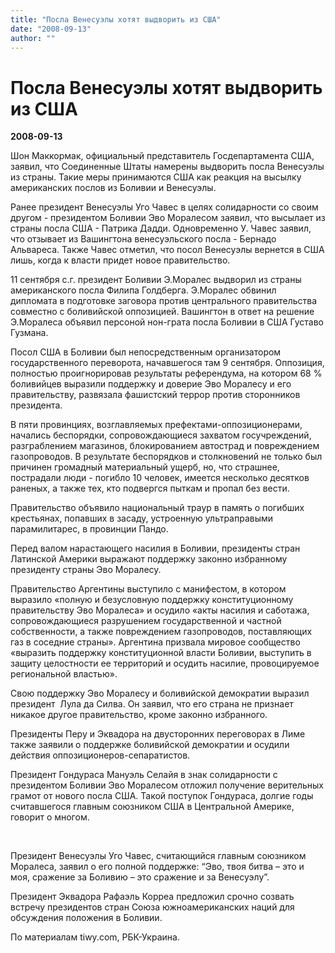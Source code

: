 ```yaml
---
title: "Посла Венесуэлы хотят выдворить из США"
date: "2008-09-13"
author: ""
---
```


# Посла Венесуэлы хотят выдворить из США

**2008-09-13** 

Шон Маккормак, официальный представитель Госдепартамента США, заявил, что Соединенные Штаты намерены выдворить посла Венесуэлы из страны. Такие меры принимаются США как реакция на высылку американских послов из Боливии и Венесуэлы.

Ранее президент Венесуэлы Уго Чавес в целях солидарности со своим другом - президентом Боливии Эво Моралесом заявил, что высылает из страны посла США - Патрика Дадди. Одновременно У. Чавес заявил, что отзывает из Вашингтона венесуэльского посла - Бернадо Альвареса. Также Чавес отметил, что посол Венесуэлы вернется в США лишь, когда к власти придет новое правительство.

11 сентября с.г. президент Боливии Э.Моралес выдворил из страны американского посла Филипа Голдберга. Э.Моралес обвинил дипломата в подготовке заговора против центрального правительства совместно с боливийской оппозицией. Вашингтон в ответ на решение Э.Моралеса объявил персоной нон-грата посла Боливии в США Густаво Гузмана.

Посол США в Боливии был непосредственным организатором государственного переворота, начавшегося там 9 сентября. Оппозиция, полностью проигнорировав результаты референдума, на котором 68 % боливийцев выразили поддержку и доверие Эво Моралесу и его правительству, развязала фашистский террор против сторонников президента. 

 

В пяти провинциях, возглавляемых префектами-оппозиционерами, начались беспорядки, сопровождающиеся захватом госучреждений, разграблением магазинов, блокированием автострад и повреждением газопроводов. В результате беспорядков и столкновений не только был причинен громадный материальный ущерб, но, что страшнее, пострадали люди - погибло 10 человек, имеется несколько десятков раненых, а также тех, кто подвергся пыткам и пропал без вести. 

 

Правительство объявило национальный траур в память о погибших крестьянах, попавших в засаду, устроенную ультраправыми парамилитарес, в провинции Пандо. 

 

Перед валом нарастающего насилия в Боливии, президенты стран Латинской Америки выражают поддержку законно избранному президенту страны Эво Моралесу. 

 

Правительство Аргентины выступило с манифестом, в котором выразило «полную и безусловную поддержку конституционному правительству Эво Моралеса» и осудило «акты насилия и саботажа, сопровождающиеся разрушением государственной и частной собственности, а также повреждением газопроводов, поставляющих газ в соседние страны». Аргентина призвала мировое сообщество «выразить поддержку конституционной власти Боливии, выступить в защиту целостности ее территорий и осудить насилие, провоцируемое региональной властью». 

 

Свою поддержку Эво Моралесу и боливийской демократии выразил президент  Лула да Силва. Он заявил, что его страна не признает никакое другое правительство, кроме законно избранного. 

 

Президенты Перу и Эквадора на двусторонних переговорах в Лиме также заявили о поддержке боливийской демократии и осудили действия оппозиционеров-сепаратистов. 

 

Президент Гондураса Мануэль Селайя в знак солидарности с президентом Боливии Эво Моралесом отложил получение верительных грамот от нового посла США. Такой поступок Гондураса, долгие годы считавшегося главным союзником США в Центральной Америке, говорит о многом. 

  

Президент Венесуэлы Уго Чавес, считающийся главным союзником Моралеса, заявил о его полной поддержке: “Эво, твоя битва – это и моя, сражение за Боливию – это сражение и за Венесуэлу”. 

 

Президент Эквадора Рафаэль Корреа предложил срочно созвать встречу президентов стран Союза южноамериканских наций для обсуждения положения в Боливии.

По материалам tiwy.com, РБК-Украина.